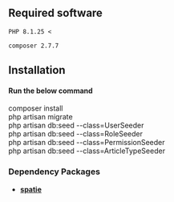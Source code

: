 ## Required software
    PHP 8.1.25 <

    composer 2.7.7 
## Installation

#### Run the below command <br />
composer install <br />
php artisan migrate <br />
php artisan db:seed --class=UserSeeder <br />
php artisan db:seed --class=RoleSeeder <br />
php artisan db:seed --class=PermissionSeeder <br />
php artisan db:seed --class=ArticleTypeSeeder <br />

### Dependency Packages

- **[spatie](https://spatie.be/docs/laravel-permission/v6/basic-usage/blade-directives)**
